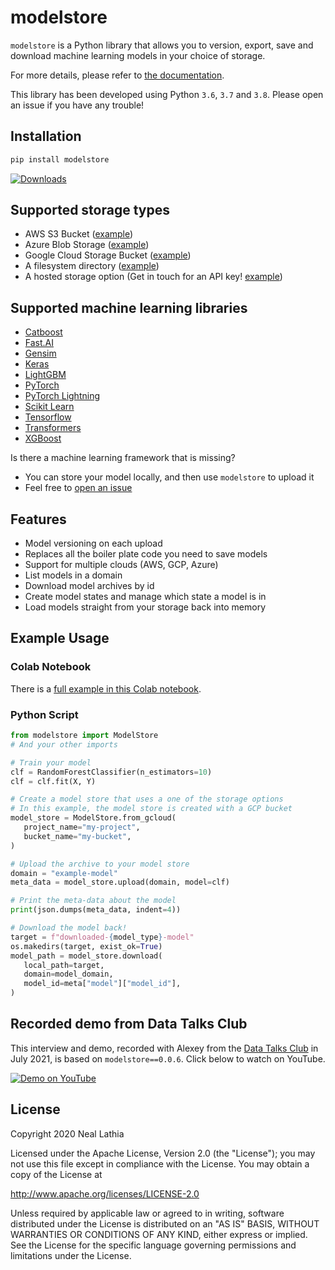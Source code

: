 # modelstore

`modelstore` is a Python library that allows you to version, export, save and download machine learning models in your choice of storage.

For more details, please refer to [the documentation](https://modelstore.readthedocs.io/en/latest/).

This library has been developed using Python `3.6`, `3.7` and `3.8`. Please open an issue if you have any trouble!


## Installation

```python
pip install modelstore
```

[![Downloads](https://pepy.tech/badge/modelstore)](https://pepy.tech/project/modelstore)

## Supported storage types

* AWS S3 Bucket ([example](https://github.com/operatorai/modelstore/blob/b096275018674243835d21102f75b6270dfa2c97/examples/examples-by-storage/modelstores.py#L17-L21))
* Azure Blob Storage ([example](https://github.com/operatorai/modelstore/blob/b096275018674243835d21102f75b6270dfa2c97/examples/examples-by-storage/modelstores.py#L24-L31))
* Google Cloud Storage Bucket ([example](https://github.com/operatorai/modelstore/blob/b096275018674243835d21102f75b6270dfa2c97/examples/examples-by-storage/modelstores.py#L34-L41))
* A filesystem directory ([example](https://github.com/operatorai/modelstore/blob/b096275018674243835d21102f75b6270dfa2c97/examples/examples-by-storage/modelstores.py#L44-L49))
* A hosted storage option (Get in touch for an API key! [example](https://github.com/operatorai/modelstore/blob/b096275018674243835d21102f75b6270dfa2c97/examples/examples-by-storage/modelstores.py#L52-L56))

## Supported machine learning libraries

* [Catboost](https://github.com/operatorai/modelstore/blob/fb1fa3e55efe8ecd05302667aff34f06bfce759a/examples/examples-by-ml-library/models.py#L34-L48)
* [Fast.AI](https://github.com/operatorai/modelstore/blob/fb1fa3e55efe8ecd05302667aff34f06bfce759a/examples/examples-by-ml-library/models.py#L51-L63)
* [Gensim](https://github.com/operatorai/modelstore/blob/fb1fa3e55efe8ecd05302667aff34f06bfce759a/examples/examples-by-ml-library/models.py#L66-L78)
* [Keras](https://github.com/operatorai/modelstore/blob/fb1fa3e55efe8ecd05302667aff34f06bfce759a/examples/examples-by-ml-library/models.py#L81-L95)
* [LightGBM](https://github.com/operatorai/modelstore/blob/fb1fa3e55efe8ecd05302667aff34f06bfce759a/examples/examples-by-ml-library/models.py#L98-L116)
* [PyTorch](https://github.com/operatorai/modelstore/blob/fb1fa3e55efe8ecd05302667aff34f06bfce759a/examples/examples-by-ml-library/models.py#L119-L140)
* [PyTorch Lightning](https://github.com/operatorai/modelstore/blob/fb1fa3e55efe8ecd05302667aff34f06bfce759a/examples/examples-by-ml-library/models.py#L143-L162)
* [Scikit Learn](https://github.com/operatorai/modelstore/blob/fb1fa3e55efe8ecd05302667aff34f06bfce759a/examples/examples-by-ml-library/models.py#L165-L189)
* [Tensorflow](https://github.com/operatorai/modelstore/blob/fb1fa3e55efe8ecd05302667aff34f06bfce759a/examples/examples-by-ml-library/models.py#L192-L209)
* [Transformers](https://github.com/operatorai/modelstore/blob/fb1fa3e55efe8ecd05302667aff34f06bfce759a/examples/examples-by-ml-library/models.py#L212-L245)
* [XGBoost](https://github.com/operatorai/modelstore/blob/fb1fa3e55efe8ecd05302667aff34f06bfce759a/examples/examples-by-ml-library/models.py#L248-L267)

Is there a machine learning framework that is missing? 
* You can store your model locally, and then use `modelstore` to upload it
* Feel free to [open an issue](https://github.com/operatorai/modelstore/issues)

## Features

* Model versioning on each upload
* Replaces all the boiler plate code you need to save models
* Support for multiple clouds (AWS, GCP, Azure)
* List models in a domain
* Download model archives by id
* Create model states and manage which state a model is in
* Load models straight from your storage back into memory


## Example Usage

### Colab Notebook

There is a [full example in this Colab notebook](https://colab.research.google.com/drive/1yEY6wy68k7TlHzm8iJMKKBG_Pl-MGZUe?usp=sharing).

### Python Script

```python
from modelstore import ModelStore
# And your other imports

# Train your model
clf = RandomForestClassifier(n_estimators=10)
clf = clf.fit(X, Y)

# Create a model store that uses a one of the storage options
# In this example, the model store is created with a GCP bucket
model_store = ModelStore.from_gcloud(
   project_name="my-project",
   bucket_name="my-bucket",
)

# Upload the archive to your model store
domain = "example-model"
meta_data = model_store.upload(domain, model=clf)

# Print the meta-data about the model
print(json.dumps(meta_data, indent=4))

# Download the model back!
target = f"downloaded-{model_type}-model"
os.makedirs(target, exist_ok=True)
model_path = model_store.download(
   local_path=target,
   domain=model_domain,
   model_id=meta["model"]["model_id"],
)
```

## Recorded demo from Data Talks Club

This interview and demo, recorded with Alexey from the [Data Talks Club](https://datatalks.club/) in July 2021, is based on `modelstore==0.0.6`. Click below to watch on YouTube.

[![Demo on YouTube](http://img.youtube.com/vi/85BWnKmOZl8/0.jpg)](https://www.youtube.com/watch?v=85BWnKmOZl8 "DTC's minis: Model Store")

## License

Copyright 2020 Neal Lathia

Licensed under the Apache License, Version 2.0 (the "License");
you may not use this file except in compliance with the License.
You may obtain a copy of the License at

http://www.apache.org/licenses/LICENSE-2.0

Unless required by applicable law or agreed to in writing, software
distributed under the License is distributed on an "AS IS" BASIS,
WITHOUT WARRANTIES OR CONDITIONS OF ANY KIND, either express or implied.
See the License for the specific language governing permissions and
limitations under the License.
